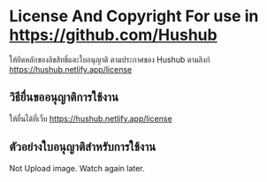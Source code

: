 # License And Copyright For use in https://github.com/Hushub
ให้ยึดหลักของลิขสิทธิ์และใบอนุญาติ ตามประกาศของ Hushub ตามลิงก์ https://hushub.netlify.app/license

## วิธียื่นขออนุญาติการใช้งาน
ให้ยื่นได้ที่เว็บ https://hushub.netlify.app/license

## ตัวอย่างใบอนุญาติสำหรับการใช้งาน
Not Upload image. Watch again later.
